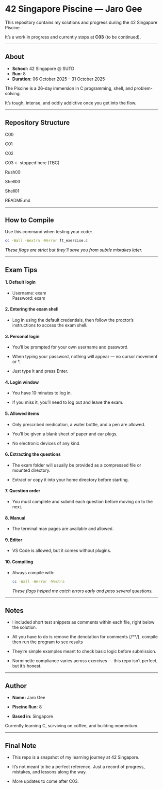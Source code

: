 # 42 Singapore Piscine — Jaro Gee


This repository contains my solutions and progress during the 42 Singapore Piscine.

It’s a work in progress and currently stops at **C03** (to be continued).


---


## About


- **School:** 42 Singapore @ SUTD  
- **Run:** 8  
- **Duration:** 06 October 2025 – 31 October 2025  


The Piscine is a 26-day immersion in C programming, shell, and problem-solving.

It’s tough, intense, and oddly addictive once you get into the flow.


---


## Repository Structure


C00

C01

C02

C03 ← stopped here (TBC)

Rush00

Shell00

Shell01

README.md


---


## How to Compile


Use this command when testing your code:

```bash
cc -Wall -Wextra -Werror ft_exercise.c
```
*These flags are strict but they’ll save you from subtle mistakes later.*


---


## Exam Tips  


#### 1. Default login  


   - Username: exam  
     Password: exam  


#### 2. Entering the exam shell  


   - Log in using the default credentials, then follow the proctor’s instructions to access the exam shell.  


#### 3. Personal login  


   - You’ll be prompted for your own username and password.  

   - When typing your password, nothing will appear — no cursor movement or *.  

   - Just type it and press Enter.  


#### 4. Login window  


   - You have 10 minutes to log in.  

   - If you miss it, you’ll need to log out and leave the exam.  


#### 5. Allowed items  


   - Only prescribed medication, a water bottle, and a pen are allowed.  

   - You’ll be given a blank sheet of paper and ear plugs.  

   - No electronic devices of any kind.  


#### 6. Extracting the questions  


   - The exam folder will usually be provided as a compressed file or mounted directory.  

   - Extract or copy it into your home directory before starting.  


#### 7. Question order  


   - You must complete and submit each question before moving on to the next.  


#### 8. Manual  


   - The terminal man pages are available and allowed.  


#### 9. Editor  


   - VS Code is allowed, but it comes without plugins.  


#### 10. Compiling  


   - Always compile with:  
      ```bash
      cc -Wall -Werror -Wextra
      ```  
      *These flags helped me catch errors early and pass several questions.*  


---


## Notes


   - I included short test snippets as comments within each file, right below the solution.

   - All you have to do is remove the denotation for comments (/**/), compile then run the program to see results

   - They’re simple examples meant to check basic logic before submission.

   - Norminette compliance varies across exercises — this repo isn’t perfect, but it’s honest.


---


## Author


   - **Name:** Jaro Gee

   - **Piscine Run:** 8

   - **Based in:** Singapore

   Currently learning C, surviving on coffee, and building momentum.


---


## Final Note


   - This repo is a snapshot of my learning journey at 42 Singapore.

   - It’s not meant to be a perfect reference. Just a record of progress, mistakes, and lessons along the way.

   - More updates to come after C03.
